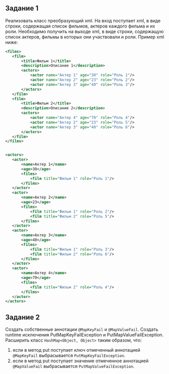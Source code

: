 ## Задание 1

Реализовать класс преобразующий xml. На вход поступает xml, в виде строки, содержащая список фильмов, актеров каждого фильма и их роли. Необходимо получить на выходе xml, в виде строки, содержащую список актеров, фильмы в которых они участвовали и роли. Пример xml ниже:

```xml
<films>
   <film>
       <title>Фильм 1</title>
       <description>Описание 1</description>
       <actors>
           <actor name="Актер 1" age="30" role="Роль 1"/>
           <actor name="Актер 2" age="23" role="Роль 2"/>
           <actor name="Актер 3" age="40" role="Роль 3"/>
       </actors>
   </film>
   <film>
       <title>Фильм 2</title>
       <description>Описание 2</description>
       <actors>
           <actor name="Актер 4" age="70" role="Роль 4"/>
           <actor name="Актер 2" age="23" role="Роль 5"/>
           <actor name="Актер 3" age="40" role="Роль 6"/>
       </actors>
   </film>
</films>


<actors>
   <actor>
       <name>Актер 1</name>
       <age>30</age>
       <films>
           <film title="Фильм 1" role="Роль 1"/>
       </films>
   </actor>
   <actor>
       <name>Актер 2</name>
       <age>23</age>
       <films>
           <film title="Фильм 1" role="Роль 2"/>
           <film title="Фильм 2" role="Роль 5"/>
       </films>
   </actor>
   <actor>
       <name>Актер 3</name>
       <age>40</age>
       <films>
           <film title="Фильм 1" role="Роль 3"/>
           <film title="Фильм 2" role="Роль 6"/>
       </films>
   </actor>
   <actor>
       <name>Актер 4</name>
       <age>70</age>
       <films>
           <film title="Фильм 2" role="Роль 4"/>
       </films>
   </actor>
</actors>
```

## Задание 2

Создать собственные аннотации `@MapKeyFail` и `@MapValueFail`. Создать runtime исключения
PutMapKeyFailException и PutMapValueFailException. Расширить класс `HashMap<Object, Object>`
таким образом, что:

1. если в метод put поступает ключ отмеченный аннотацией `@MapKeyFail` выбрасывается
   `PutMapKeyFailException`.
2. если в метод put поступает значение отмеченное аннотацией `@MapValueFail` выбрасывается
   `PutMapValueFailException`.
